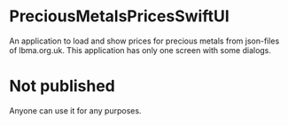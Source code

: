 # PreciousMetalsPricesSwiftUI
An application to load and show prices for precious metals from json-files of lbma.org.uk.
This application has only one screen with some dialogs.

# Not published
Anyone can use it for any purposes.
